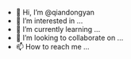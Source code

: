 - 👋 Hi, I’m @qiandongyan
- 👀 I’m interested in ...
- 🌱 I’m currently learning ...
- 💞️ I’m looking to collaborate on ...
- 📫 How to reach me ...

<!---
qiandongyan/qiandongyan is a ✨ special ✨ repository because its `README.md` (this file) appears on your GitHub profile.
You can click the Preview link to take a look at your changes.
--->
